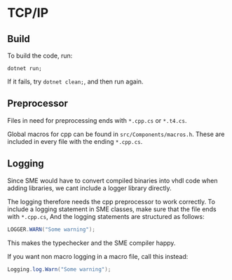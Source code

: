 # TCP/IP

## Build
To build the code, run:
```
dotnet run;
```
If it fails, try ```dotnet clean;```, and then run again.
## Preprocessor
Files in need for preprocessing ends with ```*.cpp.cs``` or ```*.t4.cs```.

Global macros for cpp can be found in  ```src/Components/macros.h```. These are included in every file with the ending ```*.cpp.cs```.

## Logging
Since SME would have to convert compiled binaries into vhdl  code when adding libraries, we cant include a logger library directly.

The logging therefore needs the cpp preprocessor to work correctly. To include a logging statement in SME classes, make sure that the file ends with ```*.cpp.cs```, And the logging statements are structured as follows:
```csharp
LOGGER.WARN("Some warning");
```
This makes the typechecker  and the SME compiler happy.

If you want non macro logging in a macro file, call this instead:
```csharp
Logging.log.Warn("Some warning");
```

